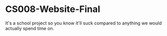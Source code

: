# CS008-Website-Final
It's a school project so you know it'll suck compared to anything we would actually spend time on.
